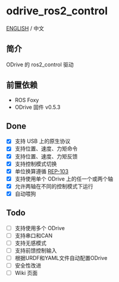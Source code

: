 # odrive_ros2_control
[ENGLISH](<README.md>) / 中文
## 简介
ODrive 的 ros2_control 驱动
## 前置依赖
* ROS Foxy
* ODrive 固件 v0.5.3
## Done
- [x] 支持 USB 上的原生协议
- [x] 支持位置、速度、力矩命令
- [x] 支持位置、速度、力矩反馈
- [x] 支持控制模式切换
- [x] 单位换算遵循 [REP-103](<https://www.ros.org/reps/rep-0103.html>)
- [x] 支持使用单个 ODrive 上的任一个或两个轴
- [x] 允许两轴在不同的控制模式下运行
- [x] 自动喂狗
## Todo
- [ ] 支持使用多个 ODrive
- [ ] 支持串口和CAN
- [ ] 支持无感模式
- [ ] 支持前馈控制输入
- [ ] 根据URDF和YAML文件自动配置ODrive
- [ ] 安全性改进
- [ ] Wiki 页面